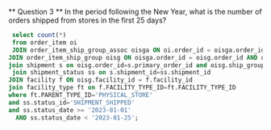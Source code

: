 ** Question 3 **
In the period following the New Year, what is the number of orders shipped from stores in the first 25 days?
```sql
 select count(*)
 from order_item oi
 JOIN order_item_ship_group_assoc oisga ON oi.order_id = oisga.order_id AND oi.order_item_seq_id = oisga.order_item_seq_id
JOIN order_item_ship_group oisg ON oisga.order_id = oisg.order_id AND oisga.ship_group_seq_id = oisg.ship_group_seq_id
join shipment s on oisg.order_id=s.primary_order_id and oisg.ship_group_seq_id=s.primary_ship_group_seq_id
 join shipment_status ss on s.shipment_id=ss.shipment_id
JOIN facility f ON oisg.facility_id = f.facility_id
join facility_type ft on f.FACILITY_TYPE_ID=ft.FACILITY_TYPE_ID
where ft.PARENT_TYPE_ID='PHYSICAL_STORE'
and ss.status_id='SHIPMENT_SHIPPED'
and ss.status_date >= '2023-01-01'
  AND ss.status_date < '2023-01-25';
```
